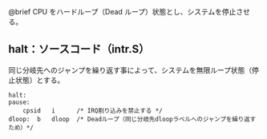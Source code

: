@brief CPU をハードループ（Dead ループ）状態とし、システムを停止させる。

## halt：ソースコード（intr.S）

同じ分岐先へのジャンプを繰り返す事によって、システムを無限ループ状態（停止状態）とする。

```
halt:
pause:
	cpsid	i      /* IRQ割り込みを禁止する */
dloop:	b	dloop  /* Deadループ（同じ分岐先dloopラベルへのジャンプを繰り返すため）*/
```
